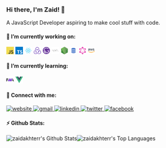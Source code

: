 ### Hi there, I'm Zaid! 👋

A JavaScript Developer aspiring to make cool stuff with code.

#### 🔭 I’m currently working on:

<span>
  <img width="20px" height="20px" src="https://raw.githubusercontent.com/github/explore/80688e429a7d4ef2fca1e82350fe8e3517d3494d/topics/javascript/javascript.png" alt="javascript"/>
</span>
<span>
  <img width="20px" height="20px" src="https://raw.githubusercontent.com/github/explore/80688e429a7d4ef2fca1e82350fe8e3517d3494d/topics/typescript/typescript.png" alt="typescript"/>
</span>

<span>
  <img width="20px" height="20px" src="https://raw.githubusercontent.com/github/explore/80688e429a7d4ef2fca1e82350fe8e3517d3494d/topics/react/react.png" alt="react"/>
</span>

<span>
  <img width="20px" height="20px" src="https://raw.githubusercontent.com/github/explore/80688e429a7d4ef2fca1e82350fe8e3517d3494d/topics/redux/redux.png" alt="redux"/>
</span>

<span>
  <img width="20px" height="20px" src="https://raw.githubusercontent.com/github/explore/e94815998e4e0713912fed477a1f346ec04c3da2/topics/gatsby/gatsby.png" alt="gatsby"/>
</span>

<span>
  <img width="20px" height="20px" src="https://raw.githubusercontent.com/github/explore/28b02bbc9ad9f7a503c43775aebeb515dc2da5fc/topics/nextjs/nextjs.png" alt="nextjs"/>
</span>

<span>
  <img width="20px" height="20px" src="https://raw.githubusercontent.com/github/explore/fbceb94436312b6dacde68d122a5b9c7d11f9524/topics/nodejs/nodejs.png" alt="nodejs"/>
</span>

<span>
  <img width="20px" height="20px" src="https://raw.githubusercontent.com/github/explore/80688e429a7d4ef2fca1e82350fe8e3517d3494d/topics/sql/sql.png" alt="sql"/>
</span>

<span>
  <img width="20px" height="20px" src="https://raw.githubusercontent.com/github/explore/e94815998e4e0713912fed477a1f346ec04c3da2/topics/graphql/graphql.png" alt="graphql"/>
</span>

<span>
  <img width="20px" height="20px" src="https://raw.githubusercontent.com/github/explore/fbceb94436312b6dacde68d122a5b9c7d11f9524/topics/aws/aws.png" alt="aws"/>
</span>


#### 🌱 I’m currently learning:

<span>
  <img width="20px" height="20px" src="https://raw.githubusercontent.com/github/explore/80688e429a7d4ef2fca1e82350fe8e3517d3494d/topics/pwa/pwa.png" alt="pwa"/>
</span>

<span>
  <img width="20px" height="20px" src="https://raw.githubusercontent.com/github/explore/e94815998e4e0713912fed477a1f346ec04c3da2/topics/vue/vue.png" alt="vue"/>
</span>


#### 🤝 Connect with me:

<a href="https://zaidakhterr.me/" target="_blank" rel="nofollow noopener noreferrer">
  <img height="20px" alt="website" src="https://img.shields.io/badge/website-%23323330.svg?&style=for-the-badge&logo=Zulip&logoColor=white"/>
</a>
<a href="mailto:zaidakhter1202@gmail.com" target="_blank" rel="nofollow noopener noreferrer">
  <img height="20px" alt="gmail" src="https://img.shields.io/badge/gmail-%23D14836.svg?&style=for-the-badge&logo=Gmail&logoColor=white"/>
</a>
<a href="https://www.linkedin.com/in/zaidakhterr/" target="_blank" rel="nofollow noopener noreferrer">
  <img height="20px" alt="linkedin" src="https://img.shields.io/badge/linkedin-%230077B5.svg?&style=for-the-badge&logo=linkedIn&logoColor=white"/>
</a>
<a href="https://twitter.com/zaidakhterr" target="_blank" rel="nofollow noopener noreferrer">
  <img height="20px" alt="twitter" src="https://img.shields.io/badge/twitter-%231DA1F2.svg?&style=for-the-badge&logo=twitter&logoColor=white"/>
</a>
<a href="https://www.facebook.com/zaidakhterr" target="_blank" rel="nofollow noopener noreferrer">
  <img height="20px" alt="facebook" src="https://img.shields.io/badge/facebook-%231877f2.svg?&style=for-the-badge&logo=facebook&logoColor=white"/>
</a>


#### ⚡ Github Stats:

<img align="left" alt="zaidakhterr's Github Stats" src="https://github-readme-stats.zaidakhterr.vercel.app/api?username=zaidakhterr&show_icons=true&include_all_commits=true&count_private=true&hide_border=true&theme=onedark" />
<img align="left" alt="zaidakhterr's Top Languages" src="https://github-readme-stats.zaidakhterr.vercel.app/api/top-langs/?username=zaidakhterr&hide_border=true&layout=compact&theme=onedark" />
